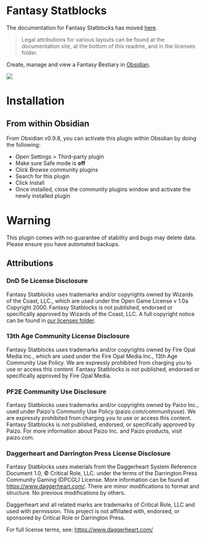 # Fantasy Statblocks

The documentation for Fantasy Statblocks has moved [here](https://plugins.javalent.com/home).

> Legal attributions for various layouts can be found at the documentation site, at the bottom of this readme, and in the licenses folder.

Create, manage and view a Fantasy Bestiary in [Obsidian](https://obsidian.md/).

<img src="https://raw.githubusercontent.com/valentine195/obsidian-5e-statblocks/beta/images/example.PNG">

# Installation

## From within Obsidian

From Obsidian v0.9.8, you can activate this plugin within Obsidian by doing the following:

-   Open Settings > Third-party plugin
-   Make sure Safe mode is **off**
-   Click Browse community plugins
-   Search for this plugin
-   Click Install
-   Once installed, close the community plugins window and activate the newly installed plugin

# Warning

This plugin comes with no guarantee of stability and bugs may delete data.
Please ensure you have automated backups.

## Attributions

### DnD 5e License Disclosure

Fantasy Statblocks uses trademarks and/or copyrights owned by Wizards of the Coast, LLC., which are used under the Open Game License v 1.0a Copyright 2000.
Fantasy Statblocks is not published, endorsed or specifically approved by Wizards of the Coast, LLC.
A full copyright notice can be found in [our licenses folder](licenses/dnd-5e-ogl.md).

### 13th Age Community License Disclosure

Fantasy Statblocks uses trademarks and/or copyrights owned by Fire Opal Media Inc., which are used under the Fire Opal Media Inc., 13th Age Community Use Policy.
We are expressly prohibited from charging you to use or access this content.
Fantasy Statblocks is not published, endorsed or specifically approved by Fire Opal Media.

### PF2E Community Use Disclosure

Fantasy Statblocks uses trademarks and/or copyrights owned by Paizo Inc., used under Paizo's Community Use Policy (paizo.com/communityuse).
We are expressly prohibited from charging you to use or access this content.
Fantasy Statblocks is not published, endorsed, or specifically approved by Paizo.
For more information about Paizo Inc. and Paizo products, visit paizo.com.

### Daggerheart and Darrington Press License Disclosure
Fantasy Statblocks uses materials from the Daggerheart System Reference Document 1.0, © Critical Role, LLC. under the terms of the Darrington Press Community Gaming (DPCGL) License. More information can be found at https://www.daggerheart.com/. There are minor modifications to format and structure. No previous modifications by others.

Daggerheart and all related marks are trademarks of Critical Role, LLC and used with permission. This project is not affiliated with, endorsed, or sponsored by Critical Role or Darrington Press.

For full license terms, see: https://www.daggerheart.com/